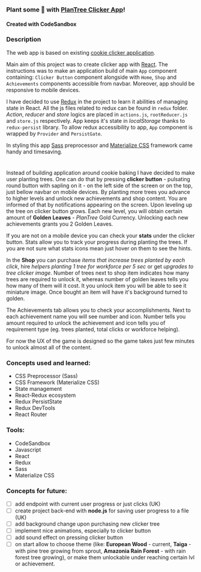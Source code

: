 ### Plant some 🌳 with [PlanTree Clicker App](https://wblachut.github.io/react-project-battleships/)!

#### Created with CodeSandbox

### Description

The web app is based on existing [cookie clicker application](http://orteil.dashnet.org/cookieclicker/).

Main aim of this project was to create clicker app with [React](https://reactjs.org/). The instructions was to make an application build of main `App` component containing: `Clicker Button` component alongside with `Home`, `Shop` and `Achievements` components accessible from navbar. Moreover, app should be responsive to mobile devices.

I have decided to use [Redux](https://react-redux.js.org/) in the project to learn it abilities of managing state in React. All the js files related to redux can be found in `redux` folder. _Action_, _reducer_ and _store_ logics are placed in `actions.js`, `rootReducer.js` and `store.js` respectively. App keeps it's state in _localStorage_ thanks to `redux-persist` library. To allow redux accessibility to app, `App` component is wrapped by `Provider` and `PersistGate`.

In styling this app [Sass](https://sass-lang.com/) preprocessor and [Materialize CSS](https://materializecss.com/) framework came handy and timesaving.

#

Instead of building application around cookie baking I have decided to make user planting trees. One can do that by pressing **clicker button** - pulsating round button with sapling on it - on the left side of the screen or on the top, just bellow navbar on mobile devices. By planting more trees you advance to higher levels and unlock new achievements and shop content. You are informed of that by notifications appearing on the screen. Upon leveling up the tree on clicker button grows. Each new level, you will obtain certain amount of **Golden Leaves** - _PlanTree_ Gold Currency. Unlocking each new achievements grants you 2 Golden Leaves.

If you are not on a mobile device you can check your **stats** under the clicker button. Stats allow you to track your progress during planting the trees. If you are not sure what stats icons mean just hover on them to see the hints.

In the **Shop** you can purchase _items that increase trees planted by each click_, hire _helpers planting 1 tree for workforce per 5 sec_ or get _upgrades to tree clicker image_. Number of trees next to shop item indicates how many trees are required to unlock it, whereas number of golden leaves tells you how many of them will it cost. It you unlock item you will be able to see it miniature image. Once bought an item will have it's background turned to golden.

The Achievements tab allows you to check your accomplishments. Next to each achievement name you will see number and icon. Number tells you amount required to unlock the achievement and icon tells you of requirement type (eg. trees planted, total clicks or workforce helping).

For now the UX of the game is designed so the game takes just few minutes to unlock almost all of the content.

### Concepts used and learned:

- CSS Preprocessor (Sass)
- CSS Framework (Materialize CSS)
- State management
- React-Redux ecosystem
- Redux PersistState
- Redux DevTools
- React Router

### Tools:

- CodeSandbox
- Javascript
- React
- Redux
- Sass
- Materialize CSS

### Concepts for future:

- [ ] add endpoint with current user progress or just clicks (UK)
- [ ] create project back-end with **node.js** for saving user progress to a file (UK)
- [ ] add background change upon purchasing new clicker tree
- [ ] implement nice animations, especially to clicker button
- [ ] add sound effect on pressing clicker button
- [ ] on start allow to choose theme (like: **European Wood** - current, **Taiga** - with pine tree growing from sprout, **Amazonia Rain Forest** - with rain forest tree growing), or make them unlockable under reaching certain lvl or achievement.
